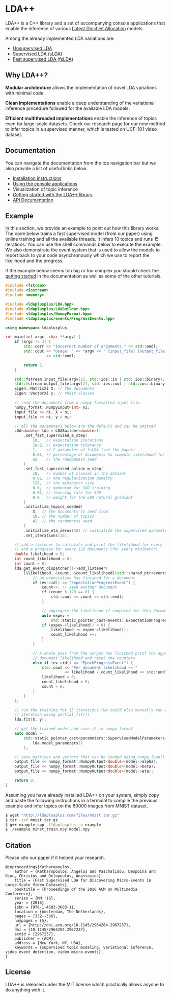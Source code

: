 # LDA++

LDA++ is a C++ library and a set of accompanying console applications that
enable the inference of various [Latent Dirichlet
Allocation](https://en.wikipedia.org/wiki/Latent_Dirichlet_allocation) models.

Among the already implemented LDA variations are:

* [Unsupervised LDA](http://www.jmlr.org/papers/volume3/blei03a/blei03a.pdf)
* [Supervised LDA (sLDA)](http://www.cs.cmu.edu/~chongw/papers/WangBleiFeiFei2009.pdf)
* [Fast supervised LDA (fsLDA)](http://mug.ee.auth.gr/discovering-micro-events-from-video-data-using-topic-modeling/)

## Why LDA++?

**Modular architecture** allows the implementation of novel LDA variations with
minimal code.

**Clean implementations** enable a deep understanding of the variational
inference procedure followed for the available LDA models.

**Efficient multithreaded implementations** enable the inference of topics even
for large-scale datasets. Check our research page for our new method to infer
topics in a supervised manner, which is tested on UCF-101 video dataset.

## Documentation

You can navigate the documentation from the top navigation bar but we also
provide a list of useful links below.

* [Installation instructions](/installation/)
* [Using the console applications](/console-applications/)
* Visualization of topic inference
* [Getting started with the LDA++ library](/getting-started/)
* [API Documentation](/api/html/)

## Example

In this section, we provide an example to point out how this library works. The
code below trains a fast supervised model (from our paper) using online
training and all the available threads. It infers 10 topics and runs 15
iterations. You can use the shell commands below to execute the example. We
also demonstrate the event system that is used to allow the models to report
back to your code asynchronously which we use to
report the likelihood and the progress.

If the example below seems too big or too complex you should check the [getting
started](/getting-started/) in the documentation as well as some of the other tutorials.

```cpp
#include <fstream>
#include <iostream>
#include <memory>

#include <ldaplusplus/LDA.hpp>
#include <ldaplusplus/LDABuilder.hpp>
#include <ldaplusplus/NumpyFormat.hpp>
#include <ldaplusplus/events/ProgressEvents.hpp>

using namespace ldaplusplus;

int main(int argc, char **argv) {
    if (argc != 3) {
        std::cerr << "Incorrect number of arguments." << std::endl;
        std::cout << "Usage: " << *argv << " [input_file] [output_file]"
                  << std::endl;

        return 1;
    }

    std::fstream input_file(argv[1], std::ios::in | std::ios::binary);
    std::fstream output_file(argv[2], std::ios::out | std::ios::binary);
    Eigen::MatrixXi X; // the documents
    Eigen::VectorXi y; // their classes

    // read the documents from a numpy formatted input file
    numpy_format::NumpyInput<int> ni;
    input_file >> ni; X = ni;
    input_file >> ni; y = ni;

    // all the parameters below are the default and can be omitted
    LDA<double> lda = LDABuilder<double>()
        .set_fast_supervised_e_step(
            10,   // expectation iterations
            1e-2, // expectation tolerance
            1,    // C parameter of fsLDA (see the paper)
            0.01, // percentage of documents to compute likelihood for
            42    // the randomness seed
        )
        .set_fast_supervised_online_m_step(
            10,   // number of classes in the dataset
            0.01, // the regularization penalty
            128,  // the minibatch size
            0.9,  // momentum for SGD training
            0.01, // learning rate for SGD
            0.9   // weight for the LDA natural gradient
        )
        .initialize_topics_seeded(
            X,  // the documents to seed from
            10, // the number of topics
            42  // the randomness seed
        )
        .initialize_eta_zeros(10) // initialize the supervised parameters
        .set_iterations(15);

    // add a listener to calculate and print the likelihood for every iteration
    // and a progress for every 128 documents (for every minibatch)
    double likelihood = 0;
    int count_likelihood = 0;
    int count = 0;
    lda.get_event_dispatcher()->add_listener(
        [&likelihood, &count, &count_likelihood](std::shared_ptr<events::Event> ev) {
            // an expectation has finished for a document
            if (ev->id() == "ExpectationProgressEvent") {
                count++; // seen another document
                if (count % 128 == 0) {
                    std::cout << count << std::endl;
                }

                // aggregate the likelihood if computed for this document
                auto expev =
                    std::static_pointer_cast<events::ExpectationProgressEvent<double> >(ev);
                if (expev->likelihood() < 0) {
                    likelihood += expev->likelihood();
                    count_likelihood ++;
                }
            }

            // A whole pass from the corpus has finished print the approximate per
            // document likelihood and reset the counters
            else if (ev->id() == "EpochProgressEvent") {
                std::cout << "Per document likelihood ~= "
                          << likelihood / count_likelihood << std::endl;
                likelihood = 0;
                count_likelihood = 0;
                count = 0;
            }
        }
    );

    // run the training for 15 iterations (we could also manually run each
    // iteration using partial_fit())
    lda.fit(X, y);

    // get the trained model and save it in numpy format
    auto model =
        std::static_pointer_cast<parameters::SupervisedModelParameters<double> >(
            lda.model_parameters()
        );

    // save matrices and vectors that can be loaded using numpy.load()
    output_file << numpy_format::NumpyOutput<double>(model->alpha);
    output_file << numpy_format::NumpyOutput<double>(model->beta);
    output_file << numpy_format::NumpyOutput<double>(model->eta);

    return 0;
}
```

Assuming you have already installed LDA++ on your system, simply copy and paste
the following instructions in a terminal to compile the previous example and
infer topics on the 60000 images from MNIST dataset.

```bash
$ wget "http://ldaplusplus.com/files/mnist.tar.gz"
$ tar -zxf mnist.tar.gz
$ g++ example.cpp -lldaplusplus -o example
$ ./example minst_train.npy model.npy
```

## Citation

Please cite our paper if it helped your research.

```
@inproceedings{Katharopoulos,
    author = {Katharopoulos, Angelos and Paschalidou, Despoina and Diou, Christos and Delopoulos, Anastasios},
    title = {Fast Supervised LDA for Discovering Micro-Events in Large-Scale Video Datasets},
    booktitle = {Proceedings of the 2016 ACM on Multimedia Conference},
    series = {MM '16},
    year = {2016},
    isbn = {978-1-4503-3603-1},
    location = {Amsterdam, The Netherlands},
    pages = {332--336},
    numpages = {5},
    url = {http://doi.acm.org/10.1145/2964284.2967237},
    doi = {10.1145/2964284.2967237},
    acmid = {2967237},
    publisher = {ACM},
    address = {New York, NY, USA},
    keywords = {supervised topic modeling, variational inference, video event detection, video micro-events},
} 
```

## License

LDA++ is released under the MIT license which practically allows anyone to do anything with it.
